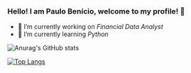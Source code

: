 ### Hello! I am Paulo Benício, welcome to my profile! 👋

- 🔭 I’m currently working on *Financial Data Analyst*
- 🌱 I’m currently learning *Python*

![Anurag's GitHub stats](https://github-readme-stats.vercel.app/api?username=paulobenicio&show_icons=true&count_private=true&theme=nightowl&hide_title=true&layaout=compact)

[![Top Langs](https://github-readme-stats.vercel.app/api/top-langs/?username=paulobenicio&layout=compact)](https://github.com/anuraghazra/github-readme-stats&theme=nightowl)

